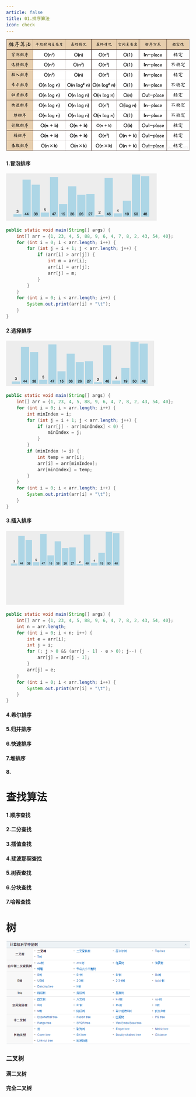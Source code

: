 ```yaml
---
article: false
title: 01.排序算法
icon: check
---
```



<img src="./images/aa.png" alt="aa" style="zoom:60%;" />

#### 1.冒泡排序

<img src="./images/20191101213741796.gif" alt="20191101213741796" style="zoom:50%;" />

```java
public static void main(String[] args) {
    int[] arr = {1, 23, 4, 5, 88, 9, 6, 4, 7, 8, 2, 43, 54, 40};
    for (int i = 0; i < arr.length; i++) {
        for (int j = i + 1; j < arr.length; j++) {
            if (arr[i] > arr[j]) {
                int m = arr[i];
                arr[i] = arr[j];
                arr[j] = m;
            }
        }
    }
    for (int i = 0; i < arr.length; i++) {
        System.out.print(arr[i] + "\t");
    }
}
```

#### 2.选择排序

<img src="./images/20191101194323879.gif" alt="20191101194323879" style="zoom:50%;" />

```java
public static void main(String[] args) {
    int[] arr = {1, 23, 4, 5, 88, 9, 6, 4, 7, 8, 2, 43, 54, 40};
    for (int i = 0; i < arr.length; i++) {
        int minIndex = i;
        for (int j = i + 1; j < arr.length; j++) {
            if (arr[j] - arr[minIndex] < 0) {
                minIndex = j;
            }
        }
        if (minIndex != i) {
            int temp = arr[i];
            arr[i] = arr[minIndex];
            arr[minIndex] = temp;
        }
    }
    for (int i = 0; i < arr.length; i++) {
        System.out.print(arr[i] + "\t");
    }
}
```

#### 3.插入排序

<img src="./images/20191101202633690.gif" alt="20191101202633690" style="zoom:40%;" />

```java
public static void main(String[] args) {
    int[] arr = {1, 23, 4, 5, 88, 9, 6, 4, 7, 8, 2, 43, 54, 40};
    int n = arr.length;
    for (int i = 0; i < n; i++) {
        int e = arr[i];
        int j = i;
        for (; j > 0 && (arr[j - 1] - e > 0); j--) {
            arr[j] = arr[j - 1];
        }
        arr[j] = e;
    }
    for (int i = 0; i < arr.length; i++) {
        System.out.print(arr[i] + "\t");
    }
}
```

#### 4.希尔排序



#### 5.归并排序



#### 6.快速排序





#### 7.堆排序



#### 8.



# 查找算法

#### 1.顺序查找

#### 2.二分查找

#### 3.插值查找

#### 4.斐波那契查找

#### 5.树表查找

#### 6.分块查找

#### 7.哈希查找



# 树

<img src="./images/image-20201226155624850.png" alt="image-20201226155624850" style="zoom:100%;" />

### 二叉树

#### 满二叉树

#### 完全二叉树

